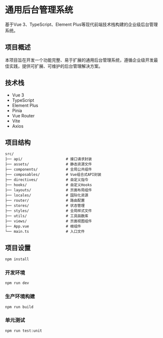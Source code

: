 # 通用后台管理系统

基于Vue 3、TypeScript、Element Plus等现代前端技术栈构建的企业级后台管理系统。

## 项目概述

本项目旨在开发一个功能完整、易于扩展的通用后台管理系统，遵循企业级开发最佳实践，提供可扩展、可维护的后台管理解决方案。

## 技术栈

- Vue 3
- TypeScript
- Element Plus
- Pinia
- Vue Router
- Vite
- Axios

## 项目结构

```
src/
├── api/                    # 接口请求封装
├── assets/                 # 静态资源文件
├── components/             # 全局公共组件
├── composables/            # Vue组合式API封装
├── directives/             # 自定义指令
├── hooks/                  # 自定义Hooks
├── layouts/                # 页面布局组件
├── locales/                # 国际化资源
├── router/                 # 路由配置
├── stores/                 # 状态管理
├── styles/                 # 全局样式文件
├── utils/                  # 工具函数库
├── views/                  # 页面视图组件
├── App.vue                 # 根组件
└── main.ts                 # 入口文件
```

## 项目设置

```sh
npm install
```

### 开发环境

```sh
npm run dev
```

### 生产环境构建

```sh
npm run build
```

### 单元测试

```sh
npm run test:unit
```
